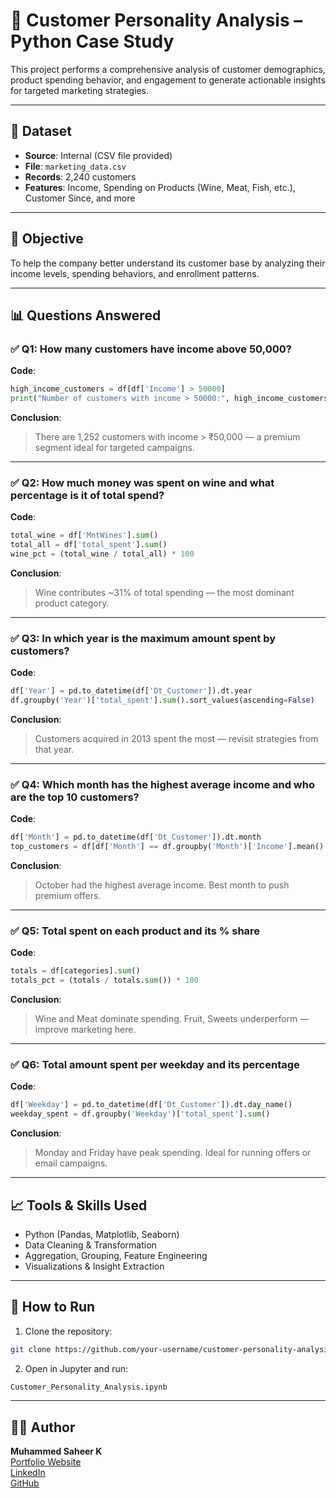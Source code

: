 # 🧠 Customer Personality Analysis – Python Case Study

This project performs a comprehensive analysis of customer demographics, product spending behavior, and engagement to generate actionable insights for targeted marketing strategies.

---

## 📁 Dataset

- **Source**: Internal (CSV file provided)
- **File**: `marketing_data.csv`
- **Records**: 2,240 customers
- **Features**: Income, Spending on Products (Wine, Meat, Fish, etc.), Customer Since, and more

---

## 🎯 Objective

To help the company better understand its customer base by analyzing their income levels, spending behaviors, and enrollment patterns.

---

## 📊 Questions Answered

### ✅ Q1: How many customers have income above 50,000?

**Code**:
```python
high_income_customers = df[df['Income'] > 50000]
print("Number of customers with income > 50000:", high_income_customers.shape[0])
```

**Conclusion**:
> There are 1,252 customers with income > ₹50,000 — a premium segment ideal for targeted campaigns.

---

### ✅ Q2: How much money was spent on wine and what percentage is it of total spend?

**Code**:
```python
total_wine = df['MntWines'].sum()
total_all = df['total_spent'].sum()
wine_pct = (total_wine / total_all) * 100
```

**Conclusion**:
> Wine contributes ~31% of total spending — the most dominant product category.

---

### ✅ Q3: In which year is the maximum amount spent by customers?

**Code**:
```python
df['Year'] = pd.to_datetime(df['Dt_Customer']).dt.year
df.groupby('Year')['total_spent'].sum().sort_values(ascending=False)
```

**Conclusion**:
> Customers acquired in 2013 spent the most — revisit strategies from that year.

---

### ✅ Q4: Which month has the highest average income and who are the top 10 customers?

**Code**:
```python
df['Month'] = pd.to_datetime(df['Dt_Customer']).dt.month
top_customers = df[df['Month'] == df.groupby('Month')['Income'].mean().idxmax()]
```

**Conclusion**:
> October had the highest average income. Best month to push premium offers.

---

### ✅ Q5: Total spent on each product and its % share

**Code**:
```python
totals = df[categories].sum()
totals_pct = (totals / totals.sum()) * 100
```

**Conclusion**:
> Wine and Meat dominate spending. Fruit, Sweets underperform — improve marketing here.

---

### ✅ Q6: Total amount spent per weekday and its percentage

**Code**:
```python
df['Weekday'] = pd.to_datetime(df['Dt_Customer']).dt.day_name()
weekday_spent = df.groupby('Weekday')['total_spent'].sum()
```

**Conclusion**:
> Monday and Friday have peak spending. Ideal for running offers or email campaigns.

---

## 📈 Tools & Skills Used

- Python (Pandas, Matplotlib, Seaborn)
- Data Cleaning & Transformation
- Aggregation, Grouping, Feature Engineering
- Visualizations & Insight Extraction

---

## 📌 How to Run

1. Clone the repository:
```bash
git clone https://github.com/your-username/customer-personality-analysis-python.git
```

2. Open in Jupyter and run:
```bash
Customer_Personality_Analysis.ipynb
```

---

## 👨‍💻 Author

**Muhammed Saheer K**  
[Portfolio Website](https://muhammed-saheer.github.io/muhammedsaheer.github.io/)  
[LinkedIn](https://www.linkedin.com/in/muhammed-saheer-k-34a7372a8/)  
[GitHub](https://github.com/muhammed-saheer)
